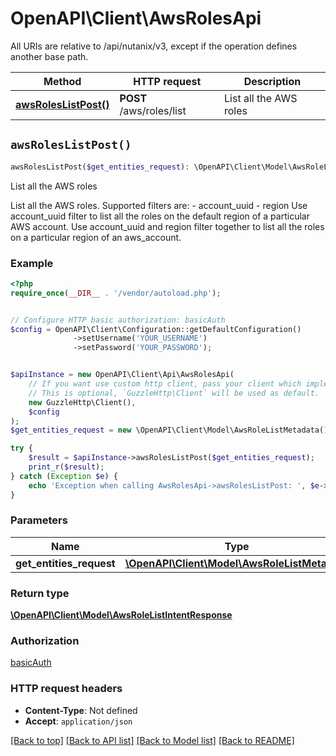 # OpenAPI\Client\AwsRolesApi

All URIs are relative to /api/nutanix/v3, except if the operation defines another base path.

| Method | HTTP request | Description |
| ------------- | ------------- | ------------- |
| [**awsRolesListPost()**](AwsRolesApi.md#awsRolesListPost) | **POST** /aws/roles/list | List all the AWS roles |


## `awsRolesListPost()`

```php
awsRolesListPost($get_entities_request): \OpenAPI\Client\Model\AwsRoleListIntentResponse
```

List all the AWS roles

List all the AWS roles. Supported filters are: - account_uuid - region Use account_uuid filter to list all the roles on the default region of a particular AWS account. Use account_uuid and region filter together to list all the roles on a particular region of an aws_account.

### Example

```php
<?php
require_once(__DIR__ . '/vendor/autoload.php');


// Configure HTTP basic authorization: basicAuth
$config = OpenAPI\Client\Configuration::getDefaultConfiguration()
              ->setUsername('YOUR_USERNAME')
              ->setPassword('YOUR_PASSWORD');


$apiInstance = new OpenAPI\Client\Api\AwsRolesApi(
    // If you want use custom http client, pass your client which implements `GuzzleHttp\ClientInterface`.
    // This is optional, `GuzzleHttp\Client` will be used as default.
    new GuzzleHttp\Client(),
    $config
);
$get_entities_request = new \OpenAPI\Client\Model\AwsRoleListMetadata(); // \OpenAPI\Client\Model\AwsRoleListMetadata

try {
    $result = $apiInstance->awsRolesListPost($get_entities_request);
    print_r($result);
} catch (Exception $e) {
    echo 'Exception when calling AwsRolesApi->awsRolesListPost: ', $e->getMessage(), PHP_EOL;
}
```

### Parameters

| Name | Type | Description  | Notes |
| ------------- | ------------- | ------------- | ------------- |
| **get_entities_request** | [**\OpenAPI\Client\Model\AwsRoleListMetadata**](../Model/AwsRoleListMetadata.md)|  | |

### Return type

[**\OpenAPI\Client\Model\AwsRoleListIntentResponse**](../Model/AwsRoleListIntentResponse.md)

### Authorization

[basicAuth](../../README.md#basicAuth)

### HTTP request headers

- **Content-Type**: Not defined
- **Accept**: `application/json`

[[Back to top]](#) [[Back to API list]](../../README.md#endpoints)
[[Back to Model list]](../../README.md#models)
[[Back to README]](../../README.md)
